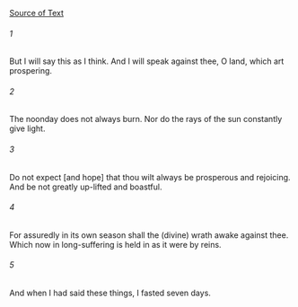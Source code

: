 [Source of Text](https://github.com/scrollmapper/bible_databases_deuterocanonical)

###### 1
But I will say this as I think. And I will speak against thee, O land, which art prospering.

###### 2
The noonday does not always burn. Nor do the rays of the sun constantly give light.

###### 3
Do not expect [and hope] that thou wilt always be prosperous and rejoicing. And be not greatly up-lifted and boastful.

###### 4
For assuredly in its own season shall the (divine) wrath awake against thee. Which now in long-suffering is held in as it were by reins.

###### 5
And when I had said these things, I fasted seven days.